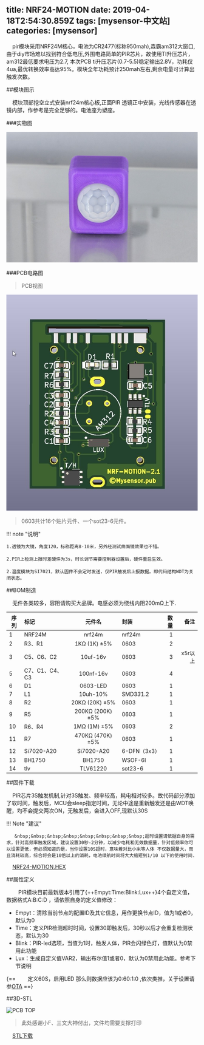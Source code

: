 title: NRF24-MOTION
date: 2019-04-18T2:54:30.859Z
tags: [mysensor-中文站]
categories: [mysensor]
---


&nbsp;&nbsp;&nbsp;&nbsp;pir模块采用NRF24M核心，电池为CR2477(标称950mah),森霸am312大窗口,由于diy市场难以找到符合低电压,外围电路简单的PIR芯片，故使用TI升压芯片，am312最低要求电压为2.7, 本次PCB ti升压芯片(0.7-5.5)稳定输出2.8V，功耗仅4ua,最优转换效率高达95%。模块全年功耗预计250mah左右,剩余电量可计算出触发次数。

##模块图示

&nbsp;&nbsp;&nbsp;&nbsp;模块顶部挖空立式安装nrf24m核心板,正面PIR 透镜正中安装，光线传感器在透镜内部，作参考是完全足够的。电池座为塑座。


###实物图

![PCB TOP](/images/nrf24-pir.jpg)


###PCB电路图

>PCB视图

![PCB TOP](/images/pirpcb.jpg)

>0603共计16个贴片元件、一个sot23-6元件。


!!! note "说明"

    1.透镜为大镜，角度120，标称距离8-10米，另外经测试曲面镜效果也不错。
    
    2.PIR上检测上报时差硬件为3s，时长调节需要控制器设置后，硬件重启生效。
    
    2.温度模块为SI7021，默认固件不会定时发送，仅PIR触发后上报数据。即代码结构WDT为关闭状态。
    
##BOM制造

  &nbsp;&nbsp;&nbsp;&nbsp;无件各类较多，容阻请购买大品牌。电感必须为绕线内阻200mΩ上下.
  
| 序列 | 标记 | 元件名 | 封装 | 数量 | 备注 |
| - | :- | :-: | :-| -: | -: |   
| 1 | NRF24M | nrf24m | nrf24m | 1 |  
| 2 | R3、R1 | 1KΩ (1K) ±5% | 0603 | 2 | 
| 3 | C5、C6、C2| 10uf-16v | 0603 |  3 | x5r以上
| 5 | C7、C1、C4、C3| 100nf-16v | 0603 |  4 |
| 6 | D1 | 0603-LED | 0603 |  1 |
| 7 | L1 | 10uh-10% |  SMD3*3*1.2 |  1 |
| 8 | R2| 20KΩ (20K) ±5% | 0603 | 1 | 
| 9 | R5| 200KΩ (200K) ±5% | 0603 | 1 | 
| 10 | R6、R4 | 1MΩ (1M) ±5% | 0603 | 2 | 
| 11 | R7 | 470KΩ (470K) ±5% | 0603 | 1 | 
| 12 | Si7020-A20 | Si7020-A20 | 6-DFN（3x3）|  1 |
| 13 | BH1750 | BH1750 | WSOF-6I |  1 |
| 14 | tlv | TLV61220 | sot23-6 |  1 |


##固件下载

&nbsp;&nbsp;&nbsp;&nbsp;PIR芯片3S触发机制,针对3S触发、频率较高，耗电相对较多。故代码部分添加了软时间，触发后，MCU会sleep指定时间，无论中途是重新触发还是由WDT唤醒，均不会提交两次ON，无触发后，会进入OFF,现默认30S


!!! Note "建议"

       &nbsp;&nbsp;&nbsp;&nbsp;&nbsp;&nbsp;&nbsp;&nbsp;超时设置请依据自身的需求，针对高频率触发区域，建议设置30秒-2分钟，以减少电耗和无效数据量，针对低频率你可以设置更低，但必须知道的是，当你设置10S超时，意味着对比小米等人体 不仅数据量大，而且消耗较高，综合将会是10倍以上的消耗，电池续航时间将大大缩短到1/10 以下的使用时间.


&nbsp;&nbsp;&nbsp;&nbsp;<a href="http://fimware.mysensor.pub/?dir=NRF24M/NRF-MOTION" target="_blank">NRF24-MOTION.HEX</a>

##属性定义

&nbsp;&nbsp;&nbsp;&nbsp;&nbsp;&nbsp;&nbsp;&nbsp;PIR模块目前最新版本引用了{++Empyt:Time:Blink:Lux++}4个自定义值，数据格式A:B:C:D ，请依照自身的定义值修改：

- Empyt：清除当前节点的配置ID及其它信息，用作更换节点ID，值为1或者0，默认为0
- Time：定义PIR检测超时时间，设置30即触发后，30秒以后才会重复检测状态，默认为30
- Blink：PIR-led选项，当值为1时，触发人体，PIR会闪绿色灯，值默认为0禁用此功能
- Lux：生成自定义值VAR2，输出布尔值1或者0，默认为0禁用此功能。参考下节说明


{==&nbsp;&nbsp;&nbsp;&nbsp;&nbsp;&nbsp;&nbsp;&nbsp;定义60S，启用LED 那么则数据应该为0:60:1:0 ,依次类推，关于设置请参<a href="ota/varmsg/">OTA</a>  ==}

##3D-STL

![PCB TOP](/images/PIR-3DSTL.png)

>  此处感谢小F、三文大神付出，文件均需要支撑打印

&nbsp;&nbsp;&nbsp;&nbsp;<a href="http://fimware.mysensor.pub/?dir=3D-STL/NRF24-MOTION" target="_blank">STL下载</a>